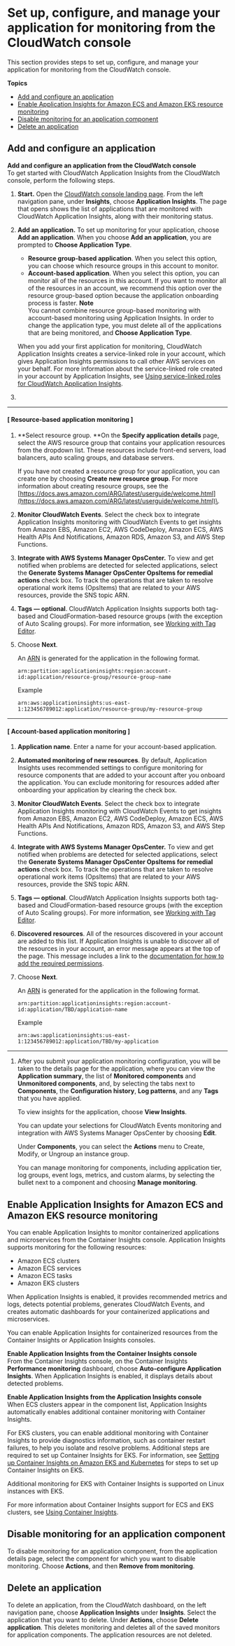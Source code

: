 # Set up, configure, and manage your application for monitoring from the CloudWatch console<a name="appinsights-setting-up-console"></a>

This section provides steps to set up, configure, and manage your application for monitoring from the CloudWatch console\.

**Topics**
+ [Add and configure an application](#appinsights-add-configure)
+ [Enable Application Insights for Amazon ECS and Amazon EKS resource monitoring](#appinsights-container-insights)
+ [Disable monitoring for an application component](#appinsights-disable-monitoring)
+ [Delete an application](#appinsights-delete-app)

## Add and configure an application<a name="appinsights-add-configure"></a>

**Add and configure an application from the CloudWatch console**  
To get started with CloudWatch Application Insights from the CloudWatch console, perform the following steps\.

1. **Start\.** Open the [CloudWatch console landing page](http://console.aws.amazon.com/cloudwatch)\. From the left navigation pane, under **Insights**, choose **Application Insights**\. The page that opens shows the list of applications that are monitored with CloudWatch Application Insights, along with their monitoring status\. 

1. **Add an application\.** To set up monitoring for your application, choose **Add an application**\. When you choose **Add an application**, you are prompted to **Choose Application Type**\. 
   + **Resource group\-based application**\. When you select this option, you can choose which resource groups in this account to monitor\.
   + **Account\-based application**\. When you select this option, you can monitor all of the resources in this account\. If you want to monitor all of the resources in an account, we recommend this option over the resource group\-based option because the application onboarding process is faster\.
**Note**  
You cannot combine resource group\-based monitoring with account\-based monitoring using Application Insights\. In order to change the application type, you must delete all of the applications that are being monitored, and **Choose Application Type**\. 

   When you add your first application for monitoring, CloudWatch Application Insights creates a service\-linked role in your account, which gives Application Insights permissions to call other AWS services on your behalf\. For more information about the service\-linked role created in your account by Application Insights, see [Using service\-linked roles for CloudWatch Application Insights](CHAP_using-service-linked-roles-appinsights.md)\.

1. 

------
#### [ Resource\-based application monitoring ]

   1. **Select resource group\. **On the **Specify application details** page, select the AWS resource group that contains your application resources from the dropdown list\. These resources include front\-end servers, load balancers, auto scaling groups, and database servers\. 

      If you have not created a resource group for your application, you can create one by choosing **Create new resource group**\. For more information about creating resource groups, see the [https://docs.aws.amazon.com/ARG/latest/userguide/welcome.html](https://docs.aws.amazon.com/ARG/latest/userguide/welcome.html)\. 

   1. **Monitor CloudWatch Events**\. Select the check box to integrate Application Insights monitoring with CloudWatch Events to get insights from Amazon EBS, Amazon EC2, AWS CodeDeploy, Amazon ECS, AWS Health APIs And Notifications, Amazon RDS, Amazon S3, and AWS Step Functions\.

   1. **Integrate with AWS Systems Manager OpsCenter\.** To view and get notified when problems are detected for selected applications, select the **Generate Systems Manager OpsCenter OpsItems for remedial actions** check box\. To track the operations that are taken to resolve operational work items \(OpsItems\) that are related to your AWS resources, provide the SNS topic ARN\. 

   1. **Tags — optional**\. CloudWatch Application Insights supports both tag\-based and CloudFormation\-based resource groups \(with the exception of Auto Scaling groups\)\. For more information, see [Working with Tag Editor](https://docs.aws.amazon.com/ARG/latest/userguide/tag-editor.html)\.

   1. Choose **Next**\.

      An [ARN](https://docs.aws.amazon.com/general/latest/gr/aws-arns-and-namespaces.html) is generated for the application in the following format\.

      ```
      arn:partition:applicationinsights:region:account-id:application/resource-group/resource-group-name
      ```

      Example

      ```
      arn:aws:applicationinsights:us-east-1:123456789012:application/resource-group/my-resource-group
      ```

------
#### [ Account\-based application monitoring ]

   1. **Application name**\. Enter a name for your account\-based application\.

   1. **Automated monitoring of new resources**\. By default, Application Insights uses recommended settings to configure monitoring for resource components that are added to your account after you onboard the application\. You can exclude monitoring for resources added after onboarding your application by clearing the check box\.

   1. **Monitor CloudWatch Events**\. Select the check box to integrate Application Insights monitoring with CloudWatch Events to get insights from Amazon EBS, Amazon EC2, AWS CodeDeploy, Amazon ECS, AWS Health APIs And Notifications, Amazon RDS, Amazon S3, and AWS Step Functions\.

   1. **Integrate with AWS Systems Manager OpsCenter\.** To view and get notified when problems are detected for selected applications, select the **Generate Systems Manager OpsCenter OpsItems for remedial actions** check box\. To track the operations that are taken to resolve operational work items \(OpsItems\) that are related to your AWS resources, provide the SNS topic ARN\. 

   1. **Tags — optional**\. CloudWatch Application Insights supports both tag\-based and CloudFormation\-based resource groups \(with the exception of Auto Scaling groups\)\. For more information, see [Working with Tag Editor](https://docs.aws.amazon.com/ARG/latest/userguide/tag-editor.html)\.

   1. **Discovered resources**\. All of the resources discovered in your account are added to this list\. If Application Insights is unable to discover all of the resources in your account, an error message appears at the top of the page\. This message includes a link to the [documentation for how to add the required permissions](appinsights-account-based-onboarding-permissions.md)\.

   1. Choose **Next**\.

      An [ARN](https://docs.aws.amazon.com/general/latest/gr/aws-arns-and-namespaces.html) is generated for the application in the following format\.

      ```
      arn:partition:applicationinsights:region:account-id:application/TBD/application-name
      ```

      Example

      ```
      arn:aws:applicationinsights:us-east-1:123456789012:application/TBD/my-application
      ```

------

1. After you submit your application monitoring configuration, you will be taken to the details page for the application, where you can view the **Application summary**, the list of **Monitored components** and **Unmonitored components**, and, by selecting the tabs next to **Components**, the **Configuration history**, **Log patterns**, and any **Tags** that you have applied\.

   To view insights for the application, choose **View Insights**\.

   You can update your selections for CloudWatch Events monitoring and integration with AWS Systems Manager OpsCenter by choosing **Edit**\.

   Under **Components**, you can select the **Actions** menu to Create, Modify, or Ungroup an instance group\.

   You can manage monitoring for components, including application tier, log groups, event logs, metrics, and custom alarms, by selecting the bullet next to a component and choosing **Manage monitoring**\.

## Enable Application Insights for Amazon ECS and Amazon EKS resource monitoring<a name="appinsights-container-insights"></a>

You can enable Application Insights to monitor containerized applications and microservices from the Container Insights console\. Application Insights supports monitoring for the following resources:
+ Amazon ECS clusters
+ Amazon ECS services
+ Amazon ECS tasks
+ Amazon EKS clusters

When Application Insights is enabled, it provides recommended metrics and logs, detects potential problems, generates CloudWatch Events, and creates automatic dashboards for your containerized applications and microservices\.

You can enable Application Insights for containerized resources from the Container Insights or Application Insights consoles\.

**Enable Application Insights from the Container Insights console**  
From the Container Insights console, on the Container Insights **Performance monitoring** dashboard, choose **Auto\-configure Application Insights**\. When Application Insights is enabled, it displays details about detected problems\.

**Enable Application Insights from the Application Insights console**  
When ECS clusters appear in the component list, Application Insights automatically enables additional container monitoring with Container Insights\. 

For EKS clusters, you can enable additional monitoring with Container Insights to provide diagnostics information, such as container restart failures, to help you isolate and resolve problems\. Additional steps are required to set up Container Insights for EKS\. For information, see [Setting up Container Insights on Amazon EKS and Kubernetes](deploy-container-insights-EKS.md) for steps to set up Container Insights on EKS\. 

Additional monitoring for EKS with Container Insights is supported on Linux instances with EKS\.

For more information about Container Insights support for ECS and EKS clusters, see [Using Container Insights](ContainerInsights.md)\.

## Disable monitoring for an application component<a name="appinsights-disable-monitoring"></a>

To disable monitoring for an application component, from the application details page, select the component for which you want to disable monitoring\. Choose **Actions**, and then **Remove from monitoring**\. 

## Delete an application<a name="appinsights-delete-app"></a>

To delete an application, from the CloudWatch dashboard, on the left navigation pane, choose **Application Insights** under **Insights**\. Select the application that you want to delete\. Under **Actions**, choose **Delete application**\. This deletes monitoring and deletes all of the saved monitors for application components\. The application resources are not deleted\. 
